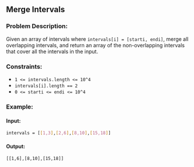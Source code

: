 ## Merge Intervals

### Problem Description:
Given an array of intervals where `intervals[i] = [starti, endi]`, merge all overlapping intervals, and return an array of the non-overlapping intervals that cover all the intervals in the input.

### Constraints:
- `1 <= intervals.length <= 10^4`
- `intervals[i].length == 2`
- `0 <= starti <= endi <= 10^4`

### Example:

#### Input:
```bash
intervals = [[1,3],[2,6],[8,10],[15,18]]
```
#### Output:
```bash
[[1,6],[8,10],[15,18]]
```

